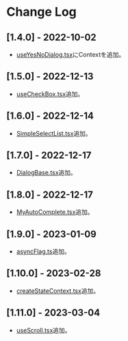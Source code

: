 # Change Log

## [1.4.0] - 2022-10-02

- [useYesNoDialog.tsx](./src/dialogs/useYesNoDialog.tsx)にContextを追加。

## [1.5.0] - 2022-12-13

- [useCheckBox.tsx](./src/muiWrapper/useCheckBox.tsx)追加。

## [1.6.0] - 2022-12-14

- [SimpleSelectList.tsx](./src/components/SimpleSelectList/SimpleSelectList.tsx)追加。

## [1.7.0] - 2022-12-17

- [DialogBase.tsx](./src/components/DialogBase/DialogBase.tsx)追加。

## [1.8.0] - 2022-12-17

- [MyAutoComplete.tsx](./src/components/AutoComplete/MyAutoComplete.tsx)追加。

## [1.9.0] - 2023-01-09

- [asyncFlag.ts](./src/util/asyncFlag.ts)追加。

## [1.10.0] - 2023-02-28

- [createStateContext.tsx](./src/util/createStateContext.tsx)追加。

## [1.11.0] - 2023-03-04

- [useScroll.tsx](./src/hooks/useScroll.tsx)追加。
